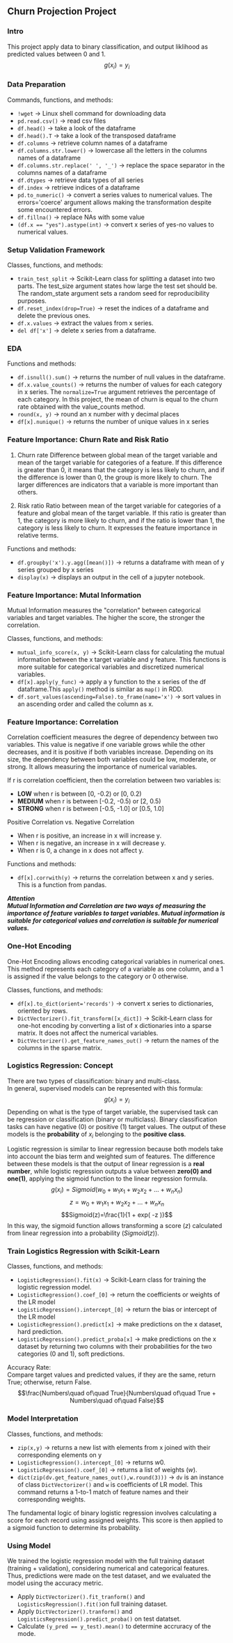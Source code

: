 ## Churn Projection Project

### Intro
This project apply data to binary classification, and output liklihood as predicted values between 0 and 1.  
$$g(x_{i})=y_{i}$$

### Data Preparation
Commands, functions, and methods:
- `!wget` -> Linux shell command for downloading data
- `pd.read.csv()` -> read csv files
- `df.head()` -> take a look of the dataframe
- `df.head().T` -> take a look of the transposed dataframe
- `df.columns` -> retrieve column names of a dataframe
- `df.columns.str.lower()` -> lowercase all the letters in the columns names of a dataframe
- `df.columns.str.replace(' ', '_')` -> replace the space separator in the columns names of a dataframe
- `df.dtypes` -> retrieve data types of all series
- `df.index` -> retrieve indices of a dataframe
- `pd.to_numeric()` -> convert a series values to numerical values. The errors='coerce' argument allows making the transformation despite some encountered errors.
- `df.fillna()` -> replace NAs with some value
- `(df.x == "yes").astype(int)` -> convert x series of yes-no values to numerical values.

### Setup Validation Framework
Classes, functions, and methods:
- `train_test_split` -> Scikit-Learn class for splitting a dataset into two parts. The test_size argument states how large the test set should be. The random_state argument sets a random seed for reproducibility purposes.
- `df.reset_index(drop=True)` -> reset the indices of a dataframe and delete the previous ones.
- `df.x.values` -> extract the values from x series.
- `del df['x']` -> delete x series from a dataframe.
  
### EDA
Functions and methods:
- `df.isnull().sum()` -> returns the number of null values in the dataframe.
- `df.x.value_counts()` -> returns the number of values for each category in x series. The `normalize=True` argument retrieves the percentage of each category. In this project, the mean of churn is equal to the churn rate obtained with the value_counts method.
- `round(x, y)` -> round an x number with y decimal places
- `df[x].nunique()` -> returns the number of unique values in x series

### Feature Importance: Churn Rate and Risk Ratio
1. Churn rate
   Difference between global mean of the target variable and mean of the target variable for categories of a feature. If this difference is greater than 0, it means that the category is less likely to churn, and if the difference is lower than 0, the group is more likely to churn. The larger differences are indicators that a variable is more important than others.

2. Risk ratio
   Ratio between mean of the target variable for categories of a feature and global mean of the target variable. If this ratio is greater than 1, the category is more likely to churn, and if the ratio is lower than 1, the category is less likely to churn. It expresses the feature importance in relative terms.

Functions and methods:

- `df.groupby('x').y.agg([mean()])` -> returns a dataframe with mean of y series grouped by x series
- `display(x)` -> displays an output in the cell of a jupyter notebook.

### Feature Importance: Mutal Information
Mutual Information measures the "correlation" between categorical variables and target variables. The higher the score, the stronger the correlation.

Classes, functions, and methods:
- `mutual_info_score(x, y)` -> Scikit-Learn class for calculating the mutual information between the x target variable and y feature. This functions is more suitable for categorical variables and discretized numerical variables. 
- `df[x].apply(y_func)` -> apply a y function to the x series of the df dataframe.This `apply()` method is similar as `map()` in RDD.  
- `df.sort_values(ascending=False).to_frame(name='x')` -> sort values in an ascending order and called the column as x.

### Feature Importance: Correlation
Correlation coefficient measures the degree of dependency between two variables. This value is negative if one variable grows while the other decreases, and it is positive if both variables increase. Depending on its size, the dependency between both variables could be low, moderate, or strong. It allows measuring the importance of numerical variables.  

If r is correlation coefficient, then the correlation between two variables is:  
- **LOW** when r is between [0, -0.2) or [0, 0.2)
- **MEDIUM** when r is between [-0.2, -0.5) or [2, 0.5)
- **STRONG** when r is between [-0.5, -1.0] or [0.5, 1.0]  

Positive Correlation vs. Negative Correlation
- When r is positive, an increase in x will increase y.
- When r is negative, an increase in x will decrease y.
- When r is 0, a change in x does not affect y.  

Functions and methods:
- `df[x].corrwith(y)` -> returns the correlation between x and y series. This is a function from pandas.  

***Attention***  
***Mutual Information and Correlation are two ways of measuring the importance of feature variables to target variables. Mutual information is suitable for categorical values and correlation is suitable for numerical values.***  

### One-Hot Encoding
One-Hot Encoding allows encoding categorical variables in numerical ones. This method represents each category of a variable as one column, and a 1 is assigned if the value belongs to the category or 0 otherwise.

Classes, functions, and methods:
- `df[x].to_dict(orient='records')` -> convert x series to dictionaries, oriented by rows.
- `DictVectorizer().fit_transform([x_dict])` -> Scikit-Learn class for one-hot encoding by converting a list of x dictionaries into a sparse matrix. It does not affect the numerical variables.
- `DictVectorizer().get_feature_names_out()` -> return the names of the columns in the sparse matrix.

### Logistics Regression: Concept
There are two types of classification: binary and multi-class.  
In general, supervised models can be represented with this formula:
$$g(x_{i}) = y_{i}$$
Depending on what is the type of target variable, the supervised task can be regression or classification (binary or multiclass). Binary classification tasks can have negative (0) or positive (1) target values. The output of these models is the **probability** of $x_{i}$ belonging to the **positive class**.

Logistic regression is similar to linear regression because both models take into account the bias term and weighted sum of features. The difference between these models is that the output of linear regression is a **real number**, while logistic regression outputs a value between **zero(0) and one(1)**, applying the sigmoid function to the linear regression formula.  
$$g(x_{i}) = Sigmoid(w_{0} + w_{1}x_{1} + w_{2}x_{2} + ... + w_{n}x_{n})$$
$$z = w_{0} + w_{1}x_{1} + w_{2}x_{2} + ... + w_{n}x_{n}$$
$$Sigmoid(z)=\frac{1}{1 + exp( -z )}$$
In this way, the sigmoid function allows transforming a score ($z$) calculated from linear regression into a probability ($Sigmoid(z)$).

### Train Logistics Regression with Scikit-Learn
Classes, functions, and methods:
- `LogisticRegression().fit(x)` -> Scikit-Learn class for training the logistic regression model.
- `LogisticRegression().coef_[0]` -> return the coefficients or weights of the LR model
- `LogisticRegression().intercept_[0]` -> return the bias or intercept of the LR model
- `LogisticRegression().predict[x]` -> make predictions on the x dataset, hard prediction.  
- `LogisticRegression().predict_proba[x]` -> make predictions on the x dataset by returning two columns with their probabilities for the two categories (0 and 1), soft predictions.  

Accuracy Rate:  
Compare target values and predicted values, if they are the same, return True; otherwise, return False.  
$$\frac{Numbers\quad of\quad True}{Numbers\quad of\quad True + Numbers\quad of\quad False}$$

### Model Interpretation
Classes, functions, and methods:
- `zip(x,y)` -> returns a new list with elements from x joined with their corresponding elements on y  
- `LogisticRegression().intercept_[0]` -> returns $w0$.  
- `LogisticRegression().coef_[0]` -> returns a list of weights ($w$).  
- `dict(zip(dv.get_feature_names_out(),w.round(3)))` -> `dv` is an instance of class `DictVectorizer()` and `w` is coefficients of LR model. This command returns a 1-to-1 match of feature names and their corresponding weights.  

The fundamental logic of binary logistic regression involves calculating a score for each record using assigned weights. This score is then applied to a sigmoid function to determine its probability.  

### Using Model
We trained the logistic regression model with the full training dataset (training + validation), considering numerical and categorical features. Thus, predictions were made on the test dataset, and we evaluated the model using the accuracy metric.
- Apply `DictVectorizer().fit_tranform()` and `LogisticsRegression().fit()`on full training dataset.  
- Apply `DictVectorizer().tranform()` and `LogisticsRegression().predict_proba()` on test datatset.  
- Calculate `(y_pred == y_test).mean()` to determine accruracy of the mode. 